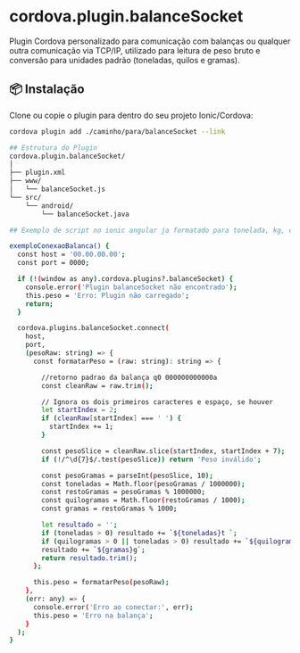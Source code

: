 # cordova.plugin.balanceSocket

Plugin Cordova personalizado para comunicação com balanças ou qualquer outra comunicação via TCP/IP, utilizado para leitura de peso bruto e conversão para unidades padrão (toneladas, quilos e gramas).

## 📦 Instalação

Clone ou copie o plugin para dentro do seu projeto Ionic/Cordova:

```bash
cordova plugin add ./caminho/para/balanceSocket --link

## Estrutura do Plugin
cordova.plugin.balanceSocket/
│
├── plugin.xml
├── www/
│   └── balanceSocket.js
└── src/
    └── android/
        └── balanceSocket.java

## Exemplo de script no ionic angular ja formatado para tonelada, kg, e gramas

exemploConexaoBalanca() {
  const host = '00.00.00.00';
  const port = 0000;

  if (!(window as any).cordova.plugins?.balanceSocket) {
    console.error('Plugin balanceSocket não encontrado');
    this.peso = 'Erro: Plugin não carregado';
    return;
  }

  cordova.plugins.balanceSocket.connect(
    host,
    port,
    (pesoRaw: string) => {
      const formatarPeso = (raw: string): string => {

        //retorno padrao da balança q0 000000000000a
        const cleanRaw = raw.trim();

        // Ignora os dois primeiros caracteres e espaço, se houver
        let startIndex = 2;
        if (cleanRaw[startIndex] === ' ') {
          startIndex += 1;
        }

        const pesoSlice = cleanRaw.slice(startIndex, startIndex + 7);
        if (!/^\d{7}$/.test(pesoSlice)) return 'Peso inválido';

        const pesoGramas = parseInt(pesoSlice, 10);
        const toneladas = Math.floor(pesoGramas / 1000000);
        const restoGramas = pesoGramas % 1000000;
        const quilogramas = Math.floor(restoGramas / 1000);
        const gramas = restoGramas % 1000;

        let resultado = '';
        if (toneladas > 0) resultado += `${toneladas}t `;
        if (quilogramas > 0 || toneladas > 0) resultado += `${quilogramas}kg `;
        resultado += `${gramas}g`;
        return resultado.trim();
      };

      this.peso = formatarPeso(pesoRaw);
    },
    (err: any) => {
      console.error('Erro ao conectar:', err);
      this.peso = 'Erro na balança';
    }
  );
}
